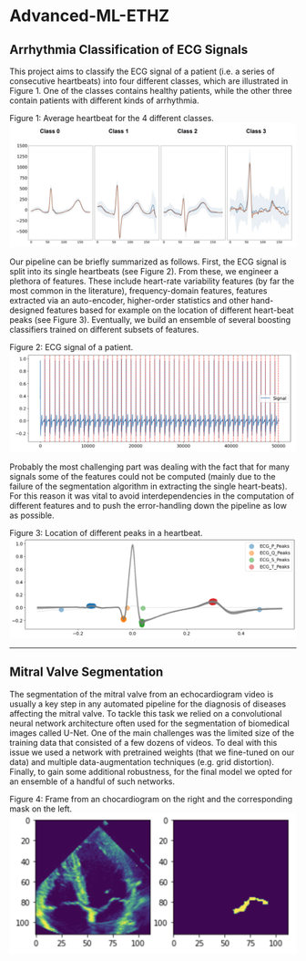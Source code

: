 # Advanced-ML-ETHZ

## Arrhythmia Classification of ECG Signals
This project aims to classify the ECG signal of a patient (i.e. a series of consecutive heartbeats) into four different classes, which are illustrated in Figure 1. One of the classes contains healthy patients, while the other three contain patients with different kinds of arrhythmia.

Figure 1: Average heartbeat for the 4 different classes.
![](ecg_classification/figures/ecg_classes.png)

Our pipeline can be briefly summarized as follows. First, the ECG signal is split into its single heartbeats (see Figure 2). From these, we engineer a plethora of features. These include heart-rate variability features (by far the most common in the literature), frequency-domain features, features extracted via an auto-encoder, higher-order statistics and other hand-designed features based for example on the location of different heart-beat peaks (see Figure 3). Eventually, we build an ensemble of several boosting classifiers trained on different subsets of features.

Figure 2: ECG signal of a patient.
![](ecg_classification/figures/ecg_heartbeat_ts.png)

Probably the most challenging part was dealing with the fact that for many signals some of the features could not be computed (mainly due to the failure of the segmentation algorithm in extracting the single heart-beats). For this reason it was vital to avoid interdependencies in the computation of different features and to push the error-handling down the pipeline as low as possible. 

Figure 3: Location of different peaks in a heartbeat.
![](ecg_classification/figures/ecg_peaks.png)

---

## Mitral Valve Segmentation
The segmentation of the mitral valve from an echocardiogram video is usually a key step in any automated pipeline for the diagnosis of diseases affecting the mitral valve. To tackle this task we relied on a convolutional neural network architecture often used for the segmentation of biomedical images called U-Net. One of the main challenges was the limited size of the training data that consisted of a few dozens of videos. To deal with this issue we used a network with pretrained weights (that we fine-tuned on our data) and multiple data-augmentation techniques (e.g. grid distortion). Finally, to gain some additional robustness, for the final model we opted for an ensemble of a handful of such networks.

Figure 4: Frame from an chocardiogram on the right and the corresponding mask on the left.
![](mitral_valve_segmentation/figures/heart_mitral_valve.png)

